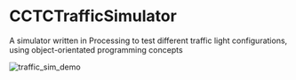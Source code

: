 # CCTCTrafficSimulator
A simulator written in Processing to test different traffic light configurations, using object-orientated programming concepts


![traffic_sim_demo](https://github.com/rohansatapathy/CCTCTrafficSimulator/assets/88122053/5201a0e1-7a06-478a-8ec5-cbf26a289732)
